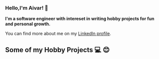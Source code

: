 ### Hello,I'm Aivar! 👋
**I'm a software engineer with intereset in writing hobby projects for fun and personal growth.**

You can find more about me on my [LinkedIn profile](https://bg.linkedin.com/in/aivar-aleksiev-088463214).

## Some of my Hobby Projects ‍:computer:  :blush:

